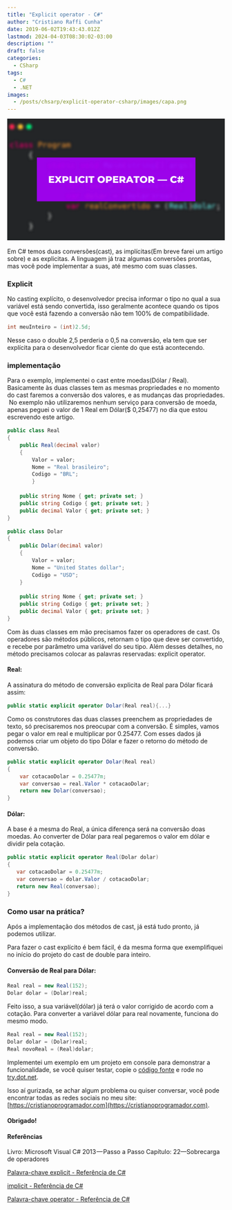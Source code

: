 ```yaml
---
title: "Explicit operator - C#"
author: "Cristiano Raffi Cunha"
date: 2019-06-02T19:43:43.012Z
lastmod: 2024-04-03T08:30:02-03:00
description: ""
draft: false
categories:
  - CSharp
tags:
  - C#
  - .NET
images:
  - /posts/chsarp/explicit-operator-csharp/images/capa.png
---
```


![](./images/capa.png#center)

Em C# temos duas conversões(cast), as implícitas(Em breve farei um artigo sobre) e as explicitas. A linguagem já traz algumas conversões prontas, mas você pode implementar a suas, até mesmo com suas classes.

### Explicit

No casting explícito, o desenvolvedor precisa informar o tipo no qual a sua variável está sendo convertida, isso geralmente acontece quando os tipos que você está fazendo a conversão não tem 100% de compatibilidade.

```csharp
int meuInteiro = (int)2.5d;
```

Nesse caso o double 2,5 perderia o 0,5 na conversão, ela tem que ser explícita para o desenvolvedor ficar ciente do que está acontecendo.

### implementação

Para o exemplo, implementei o cast entre moedas(Dólar / Real). Basicamente às duas classes tem as mesmas propriedades e no momento do cast faremos a conversão dos valores, e as mudanças das propriedades.
 No exemplo não utilizaremos nenhum serviço para conversão de moeda, apenas peguei o valor de 1 Real em Dólar($ 0,25477) no dia que estou escrevendo este artigo.

```csharp
public class Real
{
    public Real(decimal valor)
    {
        Valor = valor;
        Nome = "Real brasileiro";
        Codigo = "BRL";
        }

    public string Nome { get; private set; }
    public string Codigo { get; private set; }
    public decimal Valor { get; private set; }
}
```

```csharp
public class Dolar
{
    public Dolar(decimal valor)
    {
        Valor = valor;
        Nome = "United States dollar";
        Codigo = "USD";
    }

    public string Nome { get; private set; }
    public string Codigo { get; private set; }
    public decimal Valor { get; private set; }
}
```

Com às duas classes em mão precisamos fazer os operadores de cast. Os operadores são métodos públicos, retornam o tipo que deve ser convertido, e recebe por parâmetro uma variável do seu tipo. Além desses detalhes, no método precisamos colocar as palavras reservadas: explicit operator.

#### **Real:**

A assinatura do método de conversão explicita de Real para Dólar ficará assim:

```csharp
public static explicit operator Dolar(Real real){...}
```

Como os construtores das duas classes preenchem as propriedades de texto, só precisaremos nos preocupar com a conversão. É simples, vamos pegar o valor em real e multiplicar por 0.25477. Com esses dados já podemos criar um objeto do tipo Dólar e fazer o retorno do método de conversão.

```csharp
public static explicit operator Dolar(Real real)
{
    var cotacaoDolar = 0.25477m;
    var conversao = real.Valor * cotacaoDolar;
    return new Dolar(conversao);
}
```

#### Dólar:

A base é a mesma do Real, a única diferença será na conversão doas moedas. Ao converter de Dólar para real pegaremos o valor em dólar e dividir pela cotação.

```csharp
public static explicit operator Real(Dolar dolar)
{
   var cotacaoDolar = 0.25477m;
   var conversao = dolar.Valor / cotacaoDolar;
   return new Real(conversao);
}
```

### Como usar na prática?

Após a implementação dos métodos de cast, já está tudo pronto, já podemos utilizar.

Para fazer o cast explícito é bem fácil, é da mesma forma que exemplifiquei no início do projeto do cast de double para inteiro.

#### Conversão de Real para Dólar:

```csharp
Real real = new Real(152);
Dolar dolar = (Dolar)real;
```

Feito isso, a sua variável(dólar) já terá o valor corrigido de acordo com a cotação. Para converter a variável dólar para real novamente, funciona do mesmo modo.

```csharp
Real real = new Real(152);
Dolar dolar = (Dolar)real;
Real novoReal = (Real)dolar;
```

Implementei um exemplo em um projeto em console para demonstrar a funcionalidade, se você quiser testar, copie o [código fonte](https://gist.github.com/CristianoRC/f5901f81a7cbf933409dc5700bbfa7ae) e rode no [try.dot.net](https://try.dot.net).

Isso aí gurizada, se achar algum problema ou quiser conversar, você pode encontrar todas as redes sociais no meu site: [https://cristianoprogramador.com](https://cristianoprogramador.com).

#### Obrigado!

#### Referências

Livro: Microsoft Visual C# 2013 — Passo a Passo
Capítulo: 22—Sobrecarga de operadores

[Palavra-chave explicit - Referência de C#](https://docs.microsoft.com/pt-br/dotnet/csharp/language-reference/keywords/explicit "https://docs.microsoft.com/pt-br/dotnet/csharp/language-reference/keywords/explicit")

[implicit - Referência de C#](https://docs.microsoft.com/pt-br/dotnet/csharp/language-reference/keywords/implicit "https://docs.microsoft.com/pt-br/dotnet/csharp/language-reference/keywords/implicit")

[Palavra-chave operator - Referência de C#](https://docs.microsoft.com/pt-br/dotnet/csharp/language-reference/keywords/operator "https://docs.microsoft.com/pt-br/dotnet/csharp/language-reference/keywords/operator")
